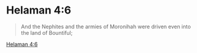 # Helaman 4:6

> And the Nephites and the armies of Moronihah were driven even into the land of Bountiful;

[Helaman 4:6](https://www.churchofjesuschrist.org/study/scriptures/bofm/hel/4?lang=eng&id=p6#p6)


